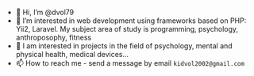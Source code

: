 - 👋 Hi, I’m @dvol79
- 👀 I’m interested in web development using frameworks based on PHP: Yii2, Laravel.
  My subject area of study is programming, psychology, anthroposophy, fitness
- 💞️ I am interested in projects in the field of psychology, mental and physical health, medical devices...
- 📫 How to reach me - send a message by email `kidvol2002@gmail.com`

<!---
dvol79/dvol79 is a ✨ special ✨ repository because its `README.md` (this file) appears on your GitHub profile.
You can click the Preview link to take a look at your changes.
--->
